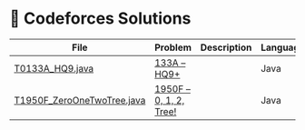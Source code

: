 # 🧮 Codeforces Solutions

| File                                                                                    | Problem                                                                              | Description | Language |
|-----------------------------------------------------------------------------------------|--------------------------------------------------------------------------------------|-------------|----------|
| [T0133A_HQ9.java](src/main/java/com/github/mrf1n/T0133A_HQ9.java)                       | [133A – HQ9+](https://codeforces.com/problemset/problem/133/A?locale=en)             |             | Java     |
| [T1950F_ZeroOneTwoTree.java](src/main/java/com/github/mrf1n/T1950F_ZeroOneTwoTree.java) | [1950F – 0, 1, 2, Tree!](https://codeforces.com/problemset/problem/1950/F?locale=en) |             | Java     |
